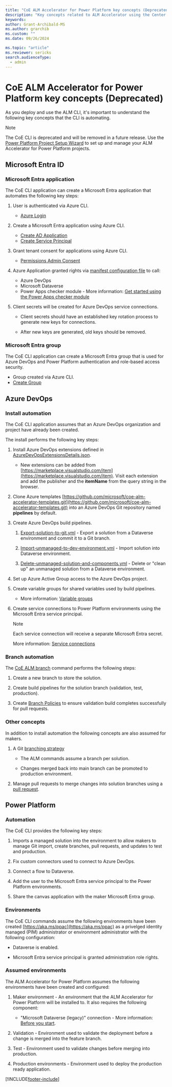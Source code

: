 ```yaml
---
title: "CoE ALM Accelerator for Power Platform key concepts (Deprecated)"
description: "Key concepts related to ALM Accelerator using the Center of Excellence (CoE) Command Line Interface (CLI)"
keywords: 
author: Grant-Archibald-MS
ms.author: grarchib
ms.custom: ""
ms.date: 09/26/2024

ms.topic: "article"
ms.reviewer: sericks
search.audienceType: 
  - admin
---
```

# CoE ALM Accelerator for Power Platform key concepts (Deprecated)

As you deploy and use the ALM CLI, it's important to understand the following key concepts that the CLI is automating.

> [!NOTE]
> The CoE CLI is deprecated and will be removed in a future release. Use the [Power Platform Project Setup Wizard](../../../alm-accelerator/setup-admin-tasks.md) to set up and manage your ALM Accelerator for Power Platform projects.

## Microsoft Entra ID

### Microsoft Entra application

The CoE CLI application can create a Microsoft Entra application that automates the following key steps:

1. User is authenticated via Azure CLI.
   - [Azure Login](/cli/azure/reference-index?#az_login)

1. Create a Microsoft Entra application using Azure CLI.
   - [Create AD Application](/cli/azure/ad/app?#az_ad_app_create)
   - [Create Service Principal](/cli/azure/ad/sp?#az_ad_sp_create)

1. Grant tenant consent for applications using Azure CLI.
   - [Permissions Admin Consent](/cli/azure/ad/app/permission?#az_ad_app_permission_admin_consent)

1. Azure Application granted rights via [manifest configuration file](https://github.com/microsoft/coe-starter-kit/blob/main/coe-cli/config/manifest.json) to call:
   - Azure DevOps
   - Microsoft Dataverse
   - Power Apps checker module - More information: [Get started using the Power Apps checker module](/powershell/powerapps/get-started-powerapps-checker)

1. Client secrets will be created for Azure DevOps service connections.

   - Client secrets should have an established key rotation process to generate new keys for connections.

   - After new keys are generated, old keys should be removed.

### Microsoft Entra group

The CoE CLI application can create a Microsoft Entra group that is used for Azure DevOps and Power Platform authentication and role-based access security.

- Group created via Azure CLI.
- [Create Group](/cli/azure/ad/group?#az_ad_group_create)

## Azure DevOps

### Install automation

The CoE CLI application assumes that an Azure DevOps organization and project have already been created.

The install performs the following key steps:

1. Install Azure DevOps extensions defined in [AzureDevOpsExtensionsDetails.json](https://github.com/microsoft/coe-starter-kit/blob/main/coe-cli/config/AzureDevOpsExtensionsDetails.json).

   - New extensions can be added from [https://marketplace.visualstudio.com/item](https://marketplace.visualstudio.com/item). Visit each extension and add the publisher and the **itemName** from the query string in the browser.

1. Clone Azure templates [https://github.com/microsoft/coe-alm-accelerator-templates.git](https://github.com/microsoft/coe-alm-accelerator-templates.git) into an Azure DevOps Git repository named **pipelines** by default.

1. Create Azure DevOps build pipelines.
  
   1. [Export-solution-to-git.yml](https://github.com/microsoft/coe-alm-accelerator-templates/blob/main/Pipelines/export-solution-to-git.yml) - Export a solution from a Dataverse environment and commit it to a Git branch.

   1. [Import-unmanaged-to-dev-environment.yml](https://github.com/microsoft/coe-alm-accelerator-templates/blob/main/Pipelines/import-unmanaged-to-dev-environment.yml) - Import solution into Dataverse environment.

   1. [Delete-unmanaged-solution-and-components.yml](https://github.com/microsoft/coe-alm-accelerator-templates/blob/main/Pipelines/delete-unmanaged-solution-and-components.yml) - Delete or "clean up" an unmanaged solution from a Dataverse environment.

1. Set up Azure Active Group access to the Azure DevOps project.

1. Create variable groups for shared variables used by build pipelines.

   - More information: [Variable groups](/azure/devops/pipelines/library/variable-groups)

1. Create service connections to Power Platform environments using the Microsoft Entra service principal.

   > [!NOTE]
   > Each service connection will receive a separate Microsoft Entra secret.

   More information: [Service connections](/azure/devops/pipelines/library/service-endpoints)

### Branch automation

The [CoE ALM branch](./maker-setup.md#maker-create-solution) command performs the following steps:

1. Create a new branch to store the solution.

1. Create build pipelines for the solution branch (validation, test, production).

1. Create [Branch Policies](/azure/devops/repos/git/branch-policies-overview) to ensure validation build completes successfully for pull requests.

### Other concepts

In addition to install automation the following concepts are also assumed for makers.

1. A Git [branching strategy](./branching-and-merging.md)

   - The ALM commands assume a branch per solution.

   - Changes merged back into main branch can be promoted to production environment.

1. Manage pull requests to merge changes into solution branches using a [pull request](/azure/devops/repos/git/pull-requests).

## Power Platform

### Automation

The CoE CLI provides the following key steps:

1. Imports a managed solution into the environment to allow makers to manage Git import, create branches, pull requests, and updates to test and production.

1. Fix custom connectors used to connect to Azure DevOps.

1. Connect a flow to Dataverse.

1. Add the user to the Microsoft Entra service principal to the Power Platform environments.

1. Share the canvas application with the maker Microsoft Entra group.

### Environments

The CoE CLI commands assume the following environments have been created [https://aka.ms/ppac](https://aka.ms/ppac) as a privelged identity managed (PIM) administrator or environment administrator with the following configuration:

- Dataverse is enabled.

- Microsoft Entra service principal is granted administration role rights.

### Assumed environments

The ALM Accelerator for Power Platform assumes the following environments have been created and configured:

1. Maker environment - An environment that the ALM Accelerator for Power Platform will be installed to. It also requires the following component:

   - "Microsoft Dataverse (legacy)" connection - More information: [Before you start](before-you-start.md).

1. Validation - Environment used to validate the deployment before a change is merged into the feature branch.

1. Test - Environment used to validate changes before merging into production.

1. Production environments - Environment used to deploy the production ready application.

[!INCLUDE[footer-include](../../../../includes/footer-banner.md)]
